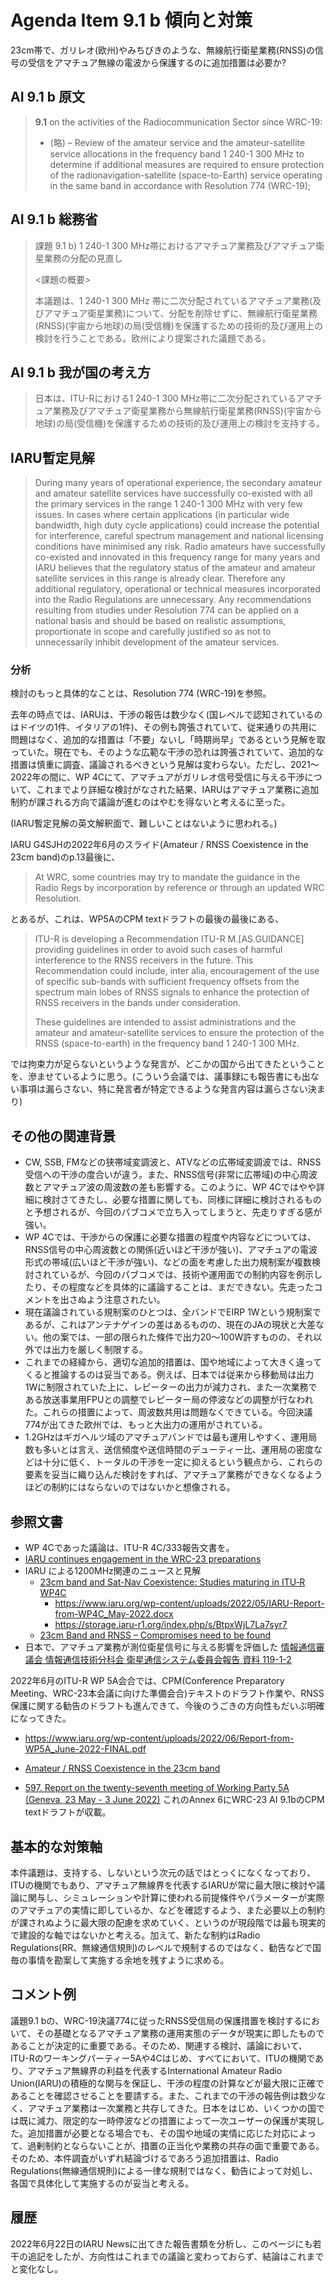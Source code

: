 # Agenda Item 9.1 b 傾向と対策
23cm帯で、ガリレオ(欧州)やみちびきのような、無線航行衛星業務(RNSS)の信号の受信をアマチュア無線の電波から保護するのに追加措置は必要か?

## AI 9.1 b 原文
> **9.1** on the activities of the Radiocommunication Sector since WRC-19:
> - (略)
> – Review of the amateur service and the amateur-satellite service allocations in the frequency band 1 240-1 300 MHz to determine if additional measures are required to ensure protection of the radionavigation-satellite (space-to-Earth) service operating in the same band in accordance with Resolution 774 (WRC-19);

## AI 9.1 b 総務省

> 課題 9.1 b) 1 240-1 300 MHz帯におけるアマチュア業務及びアマチュア衛星業務の分配の見直し
>
> <課題の概要>
>
> 本議題は、1 240-1 300 MHz 帯に二次分配されているアマチュア業務(及びアマチュア衛星業務)について、分配を削除せずに、無線航行衛星業務(RNSS)(宇宙から地球)の局(受信機)を保護するための技術的及び運用上の検討を行うことである。欧州により提案された議題である。

## AI 9.1 b 我が国の考え方
> 日本は、ITU-Rにおける1 240-1 300 MHz帯に二次分配されているアマチュア業務及びアマチュア衛星業務から無線航行衛星業務(RNSS)(宇宙から地球)の局(受信機)を保護するための技術的及び運用上の検討を支持する。

## IARU暫定見解

> During many years of operational experience, the secondary amateur and amateur satellite services have successfully co-existed with all the primary services in the range 1 240-1 300 MHz with very few issues.
> In cases where certain applications (in particular wide bandwidth, high duty cycle applications) could increase the potential for interference, careful spectrum management and national licensing conditions have minimised any risk.
> Radio amateurs have successfully co-existed and innovated in this frequency range for many years and IARU believes that the regulatory status of the amateur and amateur satellite services in this range is already clear.
> Therefore any additional regulatory, operational or technical measures incorporated into the Radio Regulations are unnecessary.
> Any recommendations resulting from studies under Resolution 774 can be applied on a national basis and should be based on realistic assumptions, proportionate in scope and carefully justified so as not to unnecessarily inhibit development of the amateur services.

### 分析
検討のもっと具体的なことは、Resolution 774 (WRC-19)を参照。

去年の時点では、IARUは、干渉の報告は数少なく(国レベルで認知されているのはドイツの1件、イタリアの1件)、その例も誇張されていて、従来通りの共用に問題はなく、追加的な措置は「不要」ないし「時期尚早」であるという見解を取っていた。現在でも、そのような広範な干渉の恐れは誇張されていて、追加的な措置は慎重に調査、議論されるべきという見解は変わらない。ただし、2021〜2022年の間に、WP 4Cにて、アマチュアがガリレオ信号受信に与える干渉について、これまでより詳細な検討がなされた結果、IARUはアマチュア業務に追加制約が課される方向で議論が進むのはやむを得ないと考えるに至った。

(IARU暫定見解の英文解釈面で、難しいことはないように思われる。)

IARU G4SJHの2022年6月のスライド(Amateur / RNSS Coexistence in the 23cm band)のp.13最後に、
> At WRC, some countries may try to mandate the guidance in the Radio Regs by incorporation by reference or through an updated WRC Resolution.

とあるが、これは、WP5AのCPM textドラフトの最後の最後にある、
> ITU-R is developing a Recommendation ITU-R M.[AS.GUIDANCE] providing guidelines in order to avoid such cases of harmful interference to the RNSS receivers in the future. This Recommendation could include, inter alia, encouragement of the use of specific sub-bands with sufficient frequency offsets from the spectrum main lobes of RNSS signals to enhance the protection of RNSS receivers in the bands under consideration.
>
> These guidelines are intended to assist administrations and the amateur and amateur-satellite services to ensure the protection of the RNSS (space-to-earth) in the frequency band 1 240-1 300 MHz.

では拘束力が足らないというような発言が、どこかの国から出てきたということを、滲ませているように思う。(こういう会議では、議事録にも報告書にも出ない事項は漏らさない、特に発言者が特定できるような発言内容は漏らさない決まり)

## その他の関連背景
* CW, SSB, FMなどの狭帯域変調波と、ATVなどの広帯域変調波では、RNSS受信への干渉の度合いが違う。また、RNSS信号(非常に広帯域)の中心周波数とアマチュア波の周波数の差も影響する。このように、WP 4Cではやや詳細に検討さてきたし、必要な措置に関しても、同様に詳細に検討されるものと予想されるが、今回のパブコメで立ち入ってしまうと、先走りすぎる感が強い。
* WP 4Cでは、干渉からの保護に必要な措置の程度や内容などについては、RNSS信号の中心周波数との関係(近いほど干渉が強い)、アマチュアの電波形式の帯域(広いほど干渉が強い)、などの面を考慮した出力規制案が複数検討されているが、今回のパブコメでは、技術や運用面での制約内容を例示したり、その程度などを具体的に議論することは、まだできない。先走ったコメントを出さぬよう注意されたい。
* 現在議論されている規制案のひとつは、全バンドでEIRP 1Wという規制案であるが、これはアンテナゲインの差はあるものの、現在のJAの現状と大差ない。他の案では、一部の限られた條件で出力20〜100W許すものの、それ以外では出力を厳しく制限する。
* これまでの経緯から、適切な追加的措置は、国や地域によって大きく違ってくると推論するのは妥当である。例えば、日本では従来から移動局は出力1Wに制限されていた上に、レピーターの出力が減力され、また一次業務である放送事業用FPUとの調整でレピーター局の停波などの調整が行なわれた。これらの措置によって、周波数共用は問題なくできている。今回決議774が出てきた欧州では、もっと大出力の運用がされている。
* 1.2GHzはギガヘルツ域のアマチュアバンドでは最も運用しやすく、運用局数も多いとは言え、送信頻度や送信時間のデューティー比、運用局の密度などは十分に低く、トータルの干渉を一定に抑えるという観点から、これらの要素を妥当に織り込んだ検討をすれば、アマチュア業務ができなくなるようほどの制約にはならないのではないかと想像される。

## 参照文書
* WP 4Cであった議論は、ITU-R 4C/333報告文書を。
* [IARU continues engagement in the WRC-23 preparations](https://www.iaru-r1.org/2021/iaru-continues-engagement-in-the-wrc-23-preparations/)
* IARU による1200MHz関連のニュースと見解
  * [23cm band and Sat-Nav Coexistence: Studies maturing in ITU‑R WP4C](https://www.iaru.org/2022/23cm-band-and-sat-nav-coexistence-studies-maturing-in-itu-r-wp4c/)
    * https://www.iaru.org/wp-content/uploads/2022/05/IARU-Report-from-WP4C_May-2022.docx
    * https://storage.iaru-r1.org/index.php/s/BtpxWjL7La7syr7
  * [23cm Band and RNSS – Compromises need to be found](https://www.iaru.org/2022/23cm-band-and-rnss-compromises-need-to-be-found/)
* 日本で、アマチュア業務が測位衛星信号に与える影響を評価した [情報通信審議会 情報通信技術分科会 衛星通信システム委員会報告 資料 119-1-2](https://www.soumu.go.jp/main_content/000427597.pdf)

2022年6月のITU-R WP 5A会合では、CPM(Conference Preparatory Meeting、WRC-23本会議に向けた準備会合)テキストのドラフト作業や、RNSS保護に関する勧告のドラフトも進んできて、今後のうごきの方向性もだいぶ明確になってきた。
* https://www.iaru.org/wp-content/uploads/2022/06/Report-from-WP5A_June-2022-FINAL.pdf
* [Amateur / RNSS Coexistence in the 23cm band](https://www.iaru.org/wp-content/uploads/2022/06/23cm-Band-and-RNSS-June2022.pdf)

* [597. Report on the twenty-seventh meeting of Working Party 5A (Geneva, 23 May - 3 June 2022)](https://www.itu.int/md/R19-WP5A-C-0597/en)
これのAnnex 6にWRC-23 AI 9.1bのCPM textドラフトが収載。

## 基本的な対策軸
本件議題は、支持する、しないという次元の話ではとっくになくなっており、ITUの機関でもあり、アマチュア無線界を代表するIARUが常に最大限に検討や議論に関与し、シミュレーションや計算に使われる前提條件やパラメーターが実際のアマチュアの実情に即しているか、などを確認するよう、また必要以上の制約が課されぬように最大限の配慮を求めていく、というのが現段階では最も現実的で建設的な軸ではないかと考える。加えて、新たな制約はRadio Regulations(RR、無線通信規則)のレベルで規制するのではなく、勧告などで国毎の事情を勘案して実施する余地を残すように求める。

## コメント例
議題9.1 bの、WRC-19決議774に従ったRNSS受信局の保護措置を検討するにおいて、その基礎となるアマチュア業務の運用実態のデータが現実に即したものであることが決定的に重要である。そのため、関連する検討、議論において、ITU-Rのワーキングパーティー5Aや4Cはじめ、すべてにおいて、ITUの機関であり、アマチュア無線界の利益を代表するInternational Amateur Radio Union(IARU)の積極的な関与を保証し、干渉の程度の計算などが最大限に正確であることを確認させることを要請する。また、これまでの干渉の報告例は数少なく、アマチュア業務は一次業務と共存してきた。日本をはじめ、いくつかの国では既に減力、限定的な一時停波などの措置によって一次ユーザーの保護が実現した。追加措置が必要となる場合でも、その国や地域の実情に応じた対応によって、過剰制約とならないことが、措置の正当化や業務の共存の面で重要である。そのため、本件調査がいずれ結論づけるであろう追加措置は、Radio Regulations(無線通信規則)による一律な規制ではなく、勧告によって対処し、各国で具体化して実施するのが妥当と考える。

## 履歴
2022年6月22日のIARU Newsに出てきた報告書類を分析し、このページにも若干の追記をしたが、方向性はこれまでの議論と変わっておらず、結論はこれまでと変化なし。